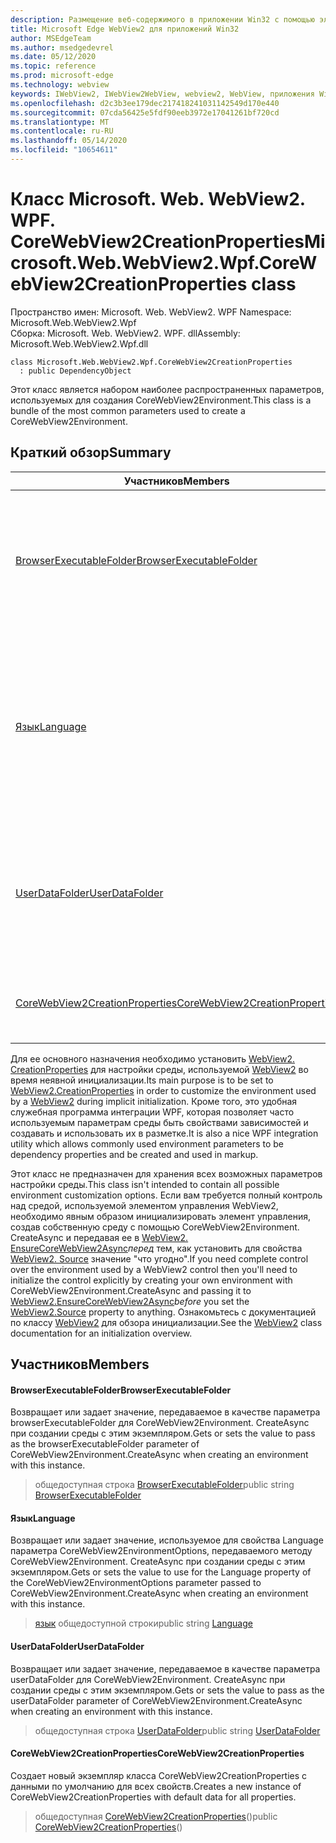 ```yaml
---
description: Размещение веб-содержимого в приложении Win32 с помощью элемента управления Microsoft Edge WebView2
title: Microsoft Edge WebView2 для приложений Win32
author: MSEdgeTeam
ms.author: msedgedevrel
ms.date: 05/12/2020
ms.topic: reference
ms.prod: microsoft-edge
ms.technology: webview
keywords: IWebView2, IWebView2WebView, webview2, WebView, приложения Win32, Win32, EDGE, ICoreWebView2, ICoreWebView2Controller, элемент управления "веб-браузер", HTML Edge
ms.openlocfilehash: d2c3b3ee179dec217418241031142549d170e440
ms.sourcegitcommit: 07cda56425e5fdf90eeb3972e17041261bf720cd
ms.translationtype: MT
ms.contentlocale: ru-RU
ms.lasthandoff: 05/14/2020
ms.locfileid: "10654611"
---
```

# <span data-ttu-id="76939-104">Класс Microsoft. Web. WebView2. WPF. CoreWebView2CreationProperties</span><span class="sxs-lookup"><span data-stu-id="76939-104">Microsoft.Web.WebView2.Wpf.CoreWebView2CreationProperties class</span></span> 

<span data-ttu-id="76939-105">Пространство имен: Microsoft. Web. WebView2. WPF </span><span class="sxs-lookup"><span data-stu-id="76939-105">Namespace: Microsoft.Web.WebView2.Wpf</span></span>\
<span data-ttu-id="76939-106">Сборка: Microsoft. Web. WebView2. WPF. dll</span><span class="sxs-lookup"><span data-stu-id="76939-106">Assembly: Microsoft.Web.WebView2.Wpf.dll</span></span>

```
class Microsoft.Web.WebView2.Wpf.CoreWebView2CreationProperties
  : public DependencyObject
```

<span data-ttu-id="76939-107">Этот класс является набором наиболее распространенных параметров, используемых для создания CoreWebView2Environment.</span><span class="sxs-lookup"><span data-stu-id="76939-107">This class is a bundle of the most common parameters used to create a CoreWebView2Environment.</span></span>

## <span data-ttu-id="76939-108">Краткий обзор</span><span class="sxs-lookup"><span data-stu-id="76939-108">Summary</span></span>

 <span data-ttu-id="76939-109">Участников</span><span class="sxs-lookup"><span data-stu-id="76939-109">Members</span></span>                        | <span data-ttu-id="76939-110">Описания</span><span class="sxs-lookup"><span data-stu-id="76939-110">Descriptions</span></span>
--------------------------------|---------------------------------------------
[<span data-ttu-id="76939-111">BrowserExecutableFolder</span><span class="sxs-lookup"><span data-stu-id="76939-111">BrowserExecutableFolder</span></span>](#browserexecutablefolder) | <span data-ttu-id="76939-112">Возвращает или задает значение, передаваемое в качестве параметра browserExecutableFolder для CoreWebView2Environment. CreateAsync при создании среды с этим экземпляром.</span><span class="sxs-lookup"><span data-stu-id="76939-112">Gets or sets the value to pass as the browserExecutableFolder parameter of CoreWebView2Environment.CreateAsync when creating an environment with this instance.</span></span>
[<span data-ttu-id="76939-113">Язык</span><span class="sxs-lookup"><span data-stu-id="76939-113">Language</span></span>](#language) | <span data-ttu-id="76939-114">Возвращает или задает значение, используемое для свойства Language параметра CoreWebView2EnvironmentOptions, передаваемого методу CoreWebView2Environment. CreateAsync при создании среды с этим экземпляром.</span><span class="sxs-lookup"><span data-stu-id="76939-114">Gets or sets the value to use for the Language property of the CoreWebView2EnvironmentOptions parameter passed to CoreWebView2Environment.CreateAsync when creating an environment with this instance.</span></span>
[<span data-ttu-id="76939-115">UserDataFolder</span><span class="sxs-lookup"><span data-stu-id="76939-115">UserDataFolder</span></span>](#userdatafolder) | <span data-ttu-id="76939-116">Возвращает или задает значение, передаваемое в качестве параметра userDataFolder для CoreWebView2Environment. CreateAsync при создании среды с этим экземпляром.</span><span class="sxs-lookup"><span data-stu-id="76939-116">Gets or sets the value to pass as the userDataFolder parameter of CoreWebView2Environment.CreateAsync when creating an environment with this instance.</span></span>
[<span data-ttu-id="76939-117">CoreWebView2CreationProperties</span><span class="sxs-lookup"><span data-stu-id="76939-117">CoreWebView2CreationProperties</span></span>](#corewebview2creationproperties) | <span data-ttu-id="76939-118">Создает новый экземпляр класса CoreWebView2CreationProperties с данными по умолчанию для всех свойств.</span><span class="sxs-lookup"><span data-stu-id="76939-118">Creates a new instance of CoreWebView2CreationProperties with default data for all properties.</span></span>

<span data-ttu-id="76939-119">Для ее основного назначения необходимо установить [WebView2. CreationProperties](microsoft-web-webview2-wpf-webview2.md) для настройки среды, используемой [WebView2](microsoft-web-webview2-wpf-webview2.md) во время неявной инициализации.</span><span class="sxs-lookup"><span data-stu-id="76939-119">Its main purpose is to be set to [WebView2.CreationProperties](microsoft-web-webview2-wpf-webview2.md) in order to customize the environment used by a [WebView2](microsoft-web-webview2-wpf-webview2.md) during implicit initialization.</span></span> <span data-ttu-id="76939-120">Кроме того, это удобная служебная программа интеграции WPF, которая позволяет часто используемым параметрам среды быть свойствами зависимостей и создавать и использовать их в разметке.</span><span class="sxs-lookup"><span data-stu-id="76939-120">It is also a nice WPF integration utility which allows commonly used environment parameters to be dependency properties and be created and used in markup.</span></span>

<span data-ttu-id="76939-121">Этот класс не предназначен для хранения всех возможных параметров настройки среды.</span><span class="sxs-lookup"><span data-stu-id="76939-121">This class isn't intended to contain all possible environment customization options.</span></span> <span data-ttu-id="76939-122">Если вам требуется полный контроль над средой, используемой элементом управления WebView2, необходимо явным образом инициализировать элемент управления, создав собственную среду с помощью CoreWebView2Environment. CreateAsync и передавая ее в [WebView2. EnsureCoreWebView2Async](microsoft-web-webview2-wpf-webview2.md)*перед* тем, как установить для свойства [WebView2. Source](microsoft-web-webview2-wpf-webview2.md) значение "что угодно".</span><span class="sxs-lookup"><span data-stu-id="76939-122">If you need complete control over the environment used by a WebView2 control then you'll need to initialize the control explicitly by creating your own environment with CoreWebView2Environment.CreateAsync and passing it to [WebView2.EnsureCoreWebView2Async](microsoft-web-webview2-wpf-webview2.md)*before* you set the [WebView2.Source](microsoft-web-webview2-wpf-webview2.md) property to anything.</span></span> <span data-ttu-id="76939-123">Ознакомьтесь с документацией по классу [WebView2](microsoft-web-webview2-wpf-webview2.md) для обзора инициализации.</span><span class="sxs-lookup"><span data-stu-id="76939-123">See the [WebView2](microsoft-web-webview2-wpf-webview2.md) class documentation for an initialization overview.</span></span>

## <span data-ttu-id="76939-124">Участников</span><span class="sxs-lookup"><span data-stu-id="76939-124">Members</span></span>

#### <span data-ttu-id="76939-125">BrowserExecutableFolder</span><span class="sxs-lookup"><span data-stu-id="76939-125">BrowserExecutableFolder</span></span> 

<span data-ttu-id="76939-126">Возвращает или задает значение, передаваемое в качестве параметра browserExecutableFolder для CoreWebView2Environment. CreateAsync при создании среды с этим экземпляром.</span><span class="sxs-lookup"><span data-stu-id="76939-126">Gets or sets the value to pass as the browserExecutableFolder parameter of CoreWebView2Environment.CreateAsync when creating an environment with this instance.</span></span>

> <span data-ttu-id="76939-127">общедоступная строка [BrowserExecutableFolder](#browserexecutablefolder)</span><span class="sxs-lookup"><span data-stu-id="76939-127">public string [BrowserExecutableFolder](#browserexecutablefolder)</span></span>

#### <span data-ttu-id="76939-128">Язык</span><span class="sxs-lookup"><span data-stu-id="76939-128">Language</span></span> 

<span data-ttu-id="76939-129">Возвращает или задает значение, используемое для свойства Language параметра CoreWebView2EnvironmentOptions, передаваемого методу CoreWebView2Environment. CreateAsync при создании среды с этим экземпляром.</span><span class="sxs-lookup"><span data-stu-id="76939-129">Gets or sets the value to use for the Language property of the CoreWebView2EnvironmentOptions parameter passed to CoreWebView2Environment.CreateAsync when creating an environment with this instance.</span></span>

> <span data-ttu-id="76939-130">[язык](#language) общедоступной строки</span><span class="sxs-lookup"><span data-stu-id="76939-130">public string [Language](#language)</span></span>

#### <span data-ttu-id="76939-131">UserDataFolder</span><span class="sxs-lookup"><span data-stu-id="76939-131">UserDataFolder</span></span> 

<span data-ttu-id="76939-132">Возвращает или задает значение, передаваемое в качестве параметра userDataFolder для CoreWebView2Environment. CreateAsync при создании среды с этим экземпляром.</span><span class="sxs-lookup"><span data-stu-id="76939-132">Gets or sets the value to pass as the userDataFolder parameter of CoreWebView2Environment.CreateAsync when creating an environment with this instance.</span></span>

> <span data-ttu-id="76939-133">общедоступная строка [UserDataFolder](#userdatafolder)</span><span class="sxs-lookup"><span data-stu-id="76939-133">public string [UserDataFolder](#userdatafolder)</span></span>

#### <span data-ttu-id="76939-134">CoreWebView2CreationProperties</span><span class="sxs-lookup"><span data-stu-id="76939-134">CoreWebView2CreationProperties</span></span> 

<span data-ttu-id="76939-135">Создает новый экземпляр класса CoreWebView2CreationProperties с данными по умолчанию для всех свойств.</span><span class="sxs-lookup"><span data-stu-id="76939-135">Creates a new instance of CoreWebView2CreationProperties with default data for all properties.</span></span>

> <span data-ttu-id="76939-136">общедоступная [CoreWebView2CreationProperties](#corewebview2creationproperties)()</span><span class="sxs-lookup"><span data-stu-id="76939-136">public  [CoreWebView2CreationProperties](#corewebview2creationproperties)()</span></span>

